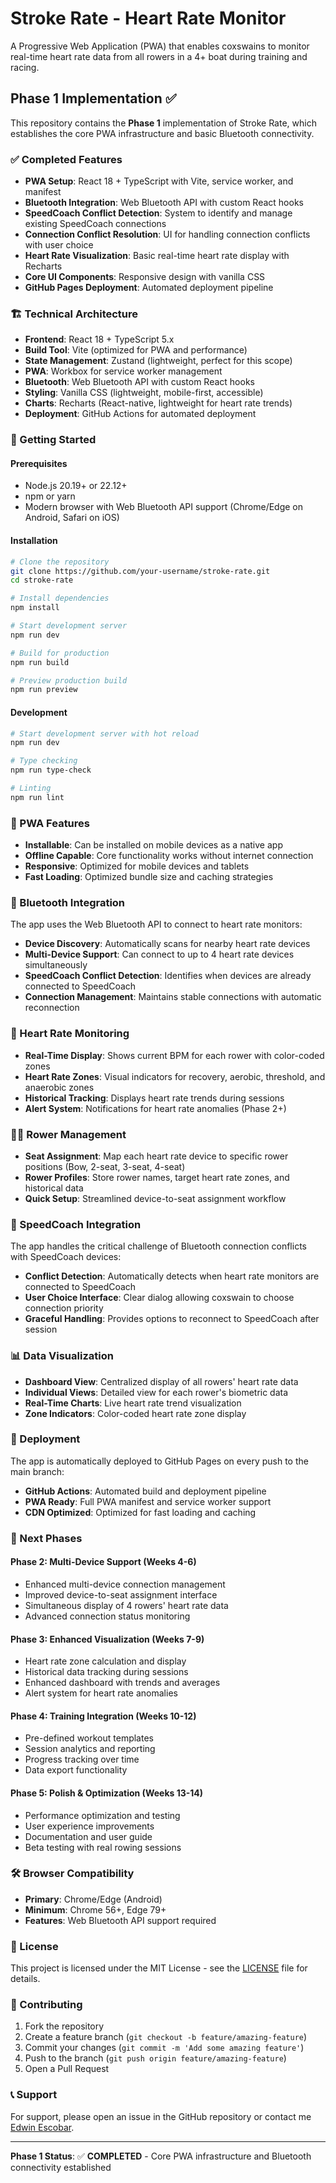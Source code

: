 # Stroke Rate - Heart Rate Monitor

A Progressive Web Application (PWA) that enables coxswains to monitor real-time heart rate data from all rowers in a 4+ boat during training and racing.

## Phase 1 Implementation ✅

This repository contains the **Phase 1** implementation of Stroke Rate, which establishes the core PWA infrastructure and basic Bluetooth connectivity.

### ✅ Completed Features

- **PWA Setup**: React 18 + TypeScript with Vite, service worker, and manifest
- **Bluetooth Integration**: Web Bluetooth API with custom React hooks
- **SpeedCoach Conflict Detection**: System to identify and manage existing SpeedCoach connections
- **Connection Conflict Resolution**: UI for handling connection conflicts with user choice
- **Heart Rate Visualization**: Basic real-time heart rate display with Recharts
- **Core UI Components**: Responsive design with vanilla CSS
- **GitHub Pages Deployment**: Automated deployment pipeline

### 🏗️ Technical Architecture

- **Frontend**: React 18 + TypeScript 5.x
- **Build Tool**: Vite (optimized for PWA and performance)
- **State Management**: Zustand (lightweight, perfect for this scope)
- **PWA**: Workbox for service worker management
- **Bluetooth**: Web Bluetooth API with custom React hooks
- **Styling**: Vanilla CSS (lightweight, mobile-first, accessible)
- **Charts**: Recharts (React-native, lightweight for heart rate trends)
- **Deployment**: GitHub Actions for automated deployment

### 🚀 Getting Started

#### Prerequisites
- Node.js 20.19+ or 22.12+
- npm or yarn
- Modern browser with Web Bluetooth API support (Chrome/Edge on Android, Safari on iOS)

#### Installation

```bash
# Clone the repository
git clone https://github.com/your-username/stroke-rate.git
cd stroke-rate

# Install dependencies
npm install

# Start development server
npm run dev

# Build for production
npm run build

# Preview production build
npm run preview
```

#### Development

```bash
# Start development server with hot reload
npm run dev

# Type checking
npm run type-check

# Linting
npm run lint
```

### 📱 PWA Features

- **Installable**: Can be installed on mobile devices as a native app
- **Offline Capable**: Core functionality works without internet connection
- **Responsive**: Optimized for mobile devices and tablets
- **Fast Loading**: Optimized bundle size and caching strategies

### 🔗 Bluetooth Integration

The app uses the Web Bluetooth API to connect to heart rate monitors:

- **Device Discovery**: Automatically scans for nearby heart rate devices
- **Multi-Device Support**: Can connect to up to 4 heart rate devices simultaneously
- **SpeedCoach Conflict Detection**: Identifies when devices are already connected to SpeedCoach
- **Connection Management**: Maintains stable connections with automatic reconnection

### 🎯 Heart Rate Monitoring

- **Real-Time Display**: Shows current BPM for each rower with color-coded zones
- **Heart Rate Zones**: Visual indicators for recovery, aerobic, threshold, and anaerobic zones
- **Historical Tracking**: Displays heart rate trends during sessions
- **Alert System**: Notifications for heart rate anomalies (Phase 2+)

### 🚣‍♀️ Rower Management

- **Seat Assignment**: Map each heart rate device to specific rower positions (Bow, 2-seat, 3-seat, 4-seat)
- **Rower Profiles**: Store rower names, target heart rate zones, and historical data
- **Quick Setup**: Streamlined device-to-seat assignment workflow

### 🔧 SpeedCoach Integration

The app handles the critical challenge of Bluetooth connection conflicts with SpeedCoach devices:

- **Conflict Detection**: Automatically detects when heart rate monitors are connected to SpeedCoach
- **User Choice Interface**: Clear dialog allowing coxswain to choose connection priority
- **Graceful Handling**: Provides options to reconnect to SpeedCoach after session

### 📊 Data Visualization

- **Dashboard View**: Centralized display of all rowers' heart rate data
- **Individual Views**: Detailed view for each rower's biometric data
- **Real-Time Charts**: Live heart rate trend visualization
- **Zone Indicators**: Color-coded heart rate zone display

### 🚀 Deployment

The app is automatically deployed to GitHub Pages on every push to the main branch:

- **GitHub Actions**: Automated build and deployment pipeline
- **PWA Ready**: Full PWA manifest and service worker support
- **CDN Optimized**: Optimized for fast loading and caching

### 🔮 Next Phases

#### Phase 2: Multi-Device Support (Weeks 4-6)
- Enhanced multi-device connection management
- Improved device-to-seat assignment interface
- Simultaneous display of 4 rowers' heart rate data
- Advanced connection status monitoring

#### Phase 3: Enhanced Visualization (Weeks 7-9)
- Heart rate zone calculation and display
- Historical data tracking during sessions
- Enhanced dashboard with trends and averages
- Alert system for heart rate anomalies

#### Phase 4: Training Integration (Weeks 10-12)
- Pre-defined workout templates
- Session analytics and reporting
- Progress tracking over time
- Data export functionality

#### Phase 5: Polish & Optimization (Weeks 13-14)
- Performance optimization and testing
- User experience improvements
- Documentation and user guide
- Beta testing with real rowing sessions

### 🛠️ Browser Compatibility

- **Primary**: Chrome/Edge (Android)
- **Minimum**: Chrome 56+, Edge 79+
- **Features**: Web Bluetooth API support required

### 📝 License

This project is licensed under the MIT License - see the [LICENSE](LICENSE) file for details.

### 🤝 Contributing

1. Fork the repository
2. Create a feature branch (`git checkout -b feature/amazing-feature`)
3. Commit your changes (`git commit -m 'Add some amazing feature'`)
4. Push to the branch (`git push origin feature/amazing-feature`)
5. Open a Pull Request

### 📞 Support

For support, please open an issue in the GitHub repository or contact me [Edwin Escobar](https://github.com/escowin).

---

**Phase 1 Status**: ✅ **COMPLETED** - Core PWA infrastructure and Bluetooth connectivity established